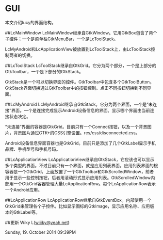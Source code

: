 GUI
===
本文介绍lucy的界面结构。

##LcMainWindow
LcMainWindow继承自GtkWindow。它用GtkBox包含了两个子控件；一个是菜单栏GtkMenuBar，一个是LcToolStack。

LcMyAndroid和LcApplicationView被放置到LcToolStack上，由LcToolStack控制两者的切换。

##LcToolStack
LcToolStack继承自GtkGrid。它分为两个部分，一个是上部分的GtkToolbar，一个是下部分的GtkStack。

GtkStack是一个可以切换界面的控件。GtkToolbar中包含多个GtkToolButton。GtkStack界面切换通过GtkToolbar中的按钮控制。点击不同按钮切换到不同界面。

##LcMyAndroid
LcMyAndroid继承自GtkStack。它分为两个界面，一个是“未连接”界面，一个是连接完成显示Android设备信息的界面。显示哪个界面由当前连接状态决定。

“未连接”界面的容器是GtkGrid。目前只有一个Connect按钮，以及一个背景图片，背景图片通过GTK+的CSS引擎设置。res/css/disconnected.css。

Android设备信息界面容器也是GtkGrid。目前只是添加了几个GtkLabel显示手机品牌、手机型号和手机号码。

##LcApplicationView
LcApplicationView继承自GtkStack，它应该也可以显示多个类型的界面，不过目前只有一个界面，就是应用列表界面。应用列表界面的根容器是一个GtkGrid，上面放置了一个GtkToolbar和GtkScrolledWindow，前者用于显示一些控制按钮，后者用滚动形式显示应用列表。GtkScrolledWindow内部用一个GtkGrid容器管理大量LcApplicationRow。每个LcApplicationRow表示一个Android应用。

##LcApplicationRow
LcApplicationRow继承自GtkEventBox。内部使用一个GtkGrid来管理各个子控件。比如显示图标的GtkImage，显示应用名称、应用版本的GtkLabel等。


##更新
Wiky L(wiiiky@yeah.net)

Sunday, 19. October 2014 09:39PM 
